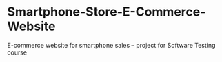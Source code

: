 # Smartphone-Store-E-Commerce-Website
E-commerce website for smartphone sales – project for Software Testing course
